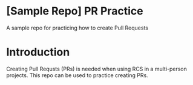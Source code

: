 # [Sample Repo] PR Practice
A sample repo for practicing how to create Pull Requests
# Introduction
Creating Pull Requsts (PRs) is needed when using RCS in a multi-person projects. 
This repo can be used to practice creating PRs.